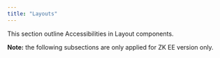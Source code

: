 ```yaml
---
title: "Layouts"
---
```




This section outline Accessibilities in Layout components.

**Note:** the following subsections are only applied for ZK EE version
only.